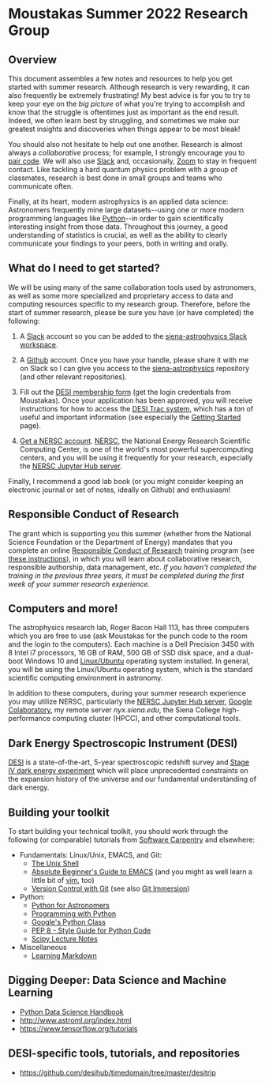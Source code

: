 Moustakas Summer 2022 Research Group
====================================

Overview
--------

This document assembles a few notes and resources to help you get started with
summer research.  Although research is very rewarding, it can also frequently be
extremely frustrating!  My best advice is for you to try to keep your eye on the
*big picture* of what you're trying to accomplish and know that the struggle is
oftentimes just as important as the end result.  Indeed, we often learn best by
struggling, and sometimes we make our greatest insights and discoveries when
things appear to be most bleak!

You should also not hesitate to help out one another.  Research is almost always
a *collaborative* process; for example, I strongly encourage you to [pair
code](https://stackify.com/pair-programming-advantages).  We will also use
[Slack](https://slack.com) and, occasionally, [Zoom](https://zoom.us) to stay in
frequent contact.  Like tackling a hard quantum physics problem with a group of
classmates, research is best done in small groups and teams who communicate
often.

Finally, at its heart, modern astrophysics is an applied data science:
Astronomers frequently mine large datasets--using one or more modern programming
languages like [Python](https://python.org)--in order to gain scientifically
interesting insight from those data. Throughout this journey, a good
understanding of statistics is crucial, as well as the ability to clearly
communicate your findings to your peers, both in writing and orally.

What do I need to get started?
------------------------------

We will be using many of the same collaboration tools used by astronomers, as
well as some more specialized and proprietary access to data and computing
resources specific to my research group. Therefore, before the start of summer
research, please be sure you have (or have completed) the following:

1. A [Slack](https://slack.com) account so you can be added to the
   [siena-astrophysics Slack workspace](https://siena-astrophysics.slack.com).

2. A [Github](https://github.com) account. Once you have your handle, please
   share it with me on Slack so I can give you access to the
   [siena-astrophysics](https://github.com/moustakas/siena-astrophysics)
   repository (and other relevant repositories).

3. Fill out the [DESI membership
   form](https://desi.lbl.gov/trac/wiki/NewMembers#TheNewMemberForm) (get the
   login credentials from Moustakas). Once your application has been approved,
   you will receive instructions for how to access the [DESI Trac
   system](https://desi.lbl.gov/trac/wiki), which has a *ton* of useful and
   important information (see especially the [Getting
   Started](https://desi.lbl.gov/trac/wiki/GettingStarted) page).

4. [Get a NERSC
   account](https://desi.lbl.gov/trac/wiki/Computing/AccessNersc). [NERSC](https://www.nersc.gov/),
   the National Energy Research Scientific Computing Center, is one of the
   world's most powerful supercomputing centers, and you will be using it
   frequently for your research, especially the [NERSC Jupyter
   Hub server](https://jupyter.nersc.gov).


Finally, I recommend a good lab book (or you might consider keeping an
electronic journal or set of notes, ideally on Github) and enthusiasm!

Responsible Conduct of Research
-------------------------------

The grant which is supporting you this summer (whether from the National Science
Foundation or the Department of Energy) mandates that you complete an online
[Responsible Conduct of Research](https://about.citiprogram.org/en/homepage)
training program (see [these
instructions](https://www.siena.edu/files/resources/responsible-conduct-of-research-2016.pdf)),
in which you will learn about collaborative research, responsible authorship,
data management, etc.  *If you haven't completed the training in the previous
three years, it must be completed during the first week of your summer research
experience.*

Computers and more!
-------------------

The astrophysics research lab, Roger Bacon Hall 113, has three computers which
you are free to use (ask Moustakas for the punch code to the room and the login
to the computers). Each machine is a Dell Precision 3450 with 8 Intel i7
processors, 16 GB of RAM, 500 GB of SSD disk space, and a dual-boot Windows 10
and [Linux/Ubuntu](https://ubuntu.com/) operating system installed. In general,
you will be using the Linux/Ubuntu operating system, which is the standard
scientific computing environment in astronomy.

In addition to these computers, during your summer research experience you may
utilize NERSC, particularly the [NERSC Jupyter Hub
server](https://jupyter.nersc.gov), [Google
Colaboratory](https://colab.research.google.com), my remote server
*nyx.siena.edu*, the Siena College high-performance computing cluster (HPCC),
and other computational tools.

Dark Energy Spectroscopic Instrument (DESI)
-------------------------------------------

[DESI](https://desi.lbl.gov) is a state-of-the-art, 5-year spectroscopic
redshift survey and [Stage IV dark energy
experiment](https://arxiv.org/pdf/1604.07626.pdf) which will place unprecedented
constraints on the expansion history of the universe and our fundamental
understanding of dark energy. 


Building your toolkit
---------------------

To start building your technical toolkit, you should work through the following
(or comparable) tutorials from [Software
Carpentry](https://software-carpentry.org/lessons) and elsewhere:

* Fundamentals: Linux/Unix, EMACS, and Git:
  * [The Unix Shell](http://swcarpentry.github.io/shell-novice)
  * [Absolute Beginner's Guide to EMACS](http://www.jesshamrick.com/2012/09/10/absolute-beginners-guide-to-emacs) (and you might as well learn a little bit of [vim](https://linuxconfig.org/vim-tutorial), too)
  * [Version Control with Git](http://swcarpentry.github.io/git-novice) (see also [Git Immersion](http://gitimmersion.com/)) 
* Python:
  * [Python for Astronomers](https://prappleizer.github.io/)
  * [Programming with Python](http://swcarpentry.github.io/python-novice-inflammation)
  * [Google's Python Class](https://developers.google.com/edu/python)
  * [PEP 8 - Style Guide for Python Code](https://www.python.org/dev/peps/pep-0008/)
  * [Scipy Lecture Notes](http://www.scipy-lectures.org/index.html)
* Miscellaneous
  * [Learning Markdown](https://daringfireball.net/projects/markdown/syntax)
  

Digging Deeper: Data Science and Machine Learning
-------------------------------------------------

* [Python Data Science Handbook](https://github.com/jakevdp/PythonDataScienceHandbook)
* http://www.astroml.org/index.html
* https://www.tensorflow.org/tutorials


DESI-specific tools, tutorials, and repositories
------------------------------------------------

* https://github.com/desihub/timedomain/tree/master/desitrip

